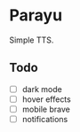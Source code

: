 # Parayu

Simple TTS.

## Todo

- [ ] dark mode
- [ ] hover effects
- [ ] mobile brave
- [ ] notifications

